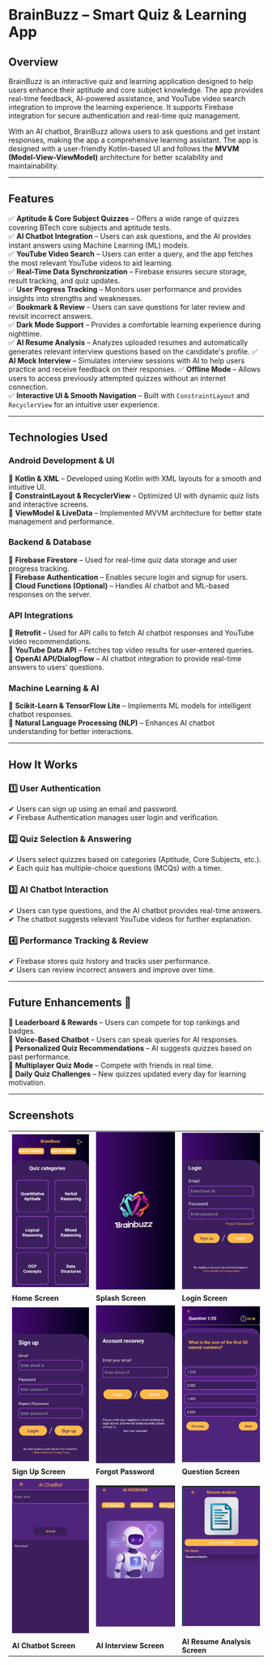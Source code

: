 ﻿# BrainBuzz – Smart Quiz & Learning App

## Overview
BrainBuzz is an interactive quiz and learning application designed to help users enhance their aptitude and core subject knowledge. The app provides real-time feedback, AI-powered assistance, and YouTube video search integration to improve the learning experience. It supports Firebase integration for secure authentication and real-time quiz management.

With an AI chatbot, BrainBuzz allows users to ask questions and get instant responses, making the app a comprehensive learning assistant. The app is designed with a user-friendly Kotlin-based UI and follows the **MVVM (Model-View-ViewModel)** architecture for better scalability and maintainability.

---

## Features
✅ **Aptitude & Core Subject Quizzes** – Offers a wide range of quizzes covering BTech core subjects and aptitude tests.  
✅ **AI Chatbot Integration** – Users can ask questions, and the AI provides instant answers using Machine Learning (ML) models.  
✅ **YouTube Video Search** – Users can enter a query, and the app fetches the most relevant YouTube videos to aid learning.  
✅ **Real-Time Data Synchronization** – Firebase ensures secure storage, result tracking, and quiz updates.  
✅ **User Progress Tracking** – Monitors user performance and provides insights into strengths and weaknesses.  
✅ **Bookmark & Review** – Users can save questions for later review and revisit incorrect answers.  
✅ **Dark Mode Support** – Provides a comfortable learning experience during nighttime.  
✅ **AI Resume Analysis** – Analyzes uploaded resumes and automatically generates relevant interview questions based on the candidate's profile.
✅ **AI Mock Interview** – Simulates interview sessions with AI to help users practice and receive feedback on their responses.
✅ **Offline Mode** – Allows users to access previously attempted quizzes without an internet connection.  
✅ **Interactive UI & Smooth Navigation** – Built with `ConstraintLayout` and `RecyclerView` for an intuitive user experience.

---

## Technologies Used

### **Android Development & UI**
🔹 **Kotlin & XML** – Developed using Kotlin with XML layouts for a smooth and intuitive UI.  
🔹 **ConstraintLayout & RecyclerView** – Optimized UI with dynamic quiz lists and interactive screens.  
🔹 **ViewModel & LiveData** – Implemented MVVM architecture for better state management and performance.

### **Backend & Database**
🔹 **Firebase Firestore** – Used for real-time quiz data storage and user progress tracking.  
🔹 **Firebase Authentication** – Enables secure login and signup for users.  
🔹 **Cloud Functions (Optional)** – Handles AI chatbot and ML-based responses on the server.

### **API Integrations**
🔹 **Retrofit** – Used for API calls to fetch AI chatbot responses and YouTube video recommendations.  
🔹 **YouTube Data API** – Fetches top video results for user-entered queries.  
🔹 **OpenAI API/Dialogflow** – AI chatbot integration to provide real-time answers to users’ questions.

### **Machine Learning & AI**
🔹 **Scikit-Learn & TensorFlow Lite** – Implements ML models for intelligent chatbot responses.  
🔹 **Natural Language Processing (NLP)** – Enhances AI chatbot understanding for better interactions.

---

## How It Works

### 1️⃣ User Authentication
✔ Users can sign up using an email and password.  
✔ Firebase Authentication manages user login and verification.

### 2️⃣ Quiz Selection & Answering
✔ Users select quizzes based on categories (Aptitude, Core Subjects, etc.).  
✔ Each quiz has multiple-choice questions (MCQs) with a timer.

### 3️⃣ AI Chatbot Interaction
✔ Users can type questions, and the AI chatbot provides real-time answers.  
✔ The chatbot suggests relevant YouTube videos for further explanation.

### 4️⃣ Performance Tracking & Review
✔ Firebase stores quiz history and tracks user performance.  
✔ Users can review incorrect answers and improve over time.

---

## Future Enhancements 🚀
🔹 **Leaderboard & Rewards** – Users can compete for top rankings and badges.  
🔹 **Voice-Based Chatbot** – Users can speak queries for AI responses.  
🔹 **Personalized Quiz Recommendations** – AI suggests quizzes based on past performance.  
🔹 **Multiplayer Quiz Mode** – Compete with friends in real time.  
🔹 **Daily Quiz Challenges** – New quizzes updated every day for learning motivation.

---
## Screenshots

<div align="center">

<table>
  <tr>
    <td><img src="screenshots/Home screen.jpg" width="200"></td>
    <td><img src="screenshots/Splash screen.jpg" width="200"></td>
    <td><img src="screenshots/Login Screen.jpg" width="200"></td>
  </tr>
  <tr>
    <td><b>Home Screen</b></td>
    <td><b>Splash Screen</b></td>
    <td><b>Login Screen</b></td>
  </tr>
  <tr>
    <td><img src="screenshots/Sign up screen.jpg" width="200"></td>
    <td><img src="screenshots/Forgot password screen.jpg" width="200"></td>
    <td><img src="screenshots/Question Screen.jpg" width="200"></td>
  </tr>
  <tr>
    <td><b>Sign Up Screen</b></td>
    <td><b>Forgot Password</b></td>
    <td><b>Question Screen</b></td>
  </tr>
  <tr>
    <td><img src="screenshots/Ai chatBot Screen.jpg" width="200"></td>
     <td><img src="screenshots/Ai_Interview.png" width="200"></td>
     <td><img src="screenshots/resume_analysis.png" width="200"></td>
  </tr>
  <tr>
    <td><b>AI Chatbot Screen</b></td>
    <td><b>AI Interview Screen</b></td>
    <td><b>AI Resume Analysis Screen</b></td>
  </tr>
</table>

</div>


